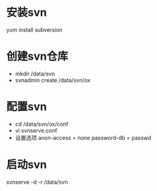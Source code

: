 # 安装svn
yum install subversion

# 创建svn仓库
* mkdir /data/svn
* svnadmin create /data/svn/ox

# 配置svn
* cd /data/svn/ox/conf
* vi svnserve.conf
* 设置选项 
    anon-access = none
    password-db = passwd

# 启动svn
svnserve -d -r /data/svn
